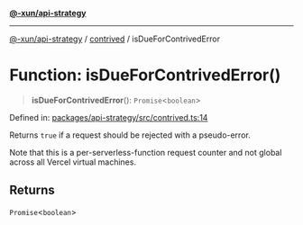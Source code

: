 [**@-xun/api-strategy**](../../README.md)

***

[@-xun/api-strategy](../../README.md) / [contrived](../README.md) / isDueForContrivedError

# Function: isDueForContrivedError()

> **isDueForContrivedError**(): `Promise`\<`boolean`\>

Defined in: [packages/api-strategy/src/contrived.ts:14](https://github.com/Xunnamius/api-utils/blob/ee7740d17f3fcf19933c048d9a79c5c0520267a8/packages/api-strategy/src/contrived.ts#L14)

Returns `true` if a request should be rejected with a pseudo-error.

Note that this is a per-serverless-function request counter and not global
across all Vercel virtual machines.

## Returns

`Promise`\<`boolean`\>
